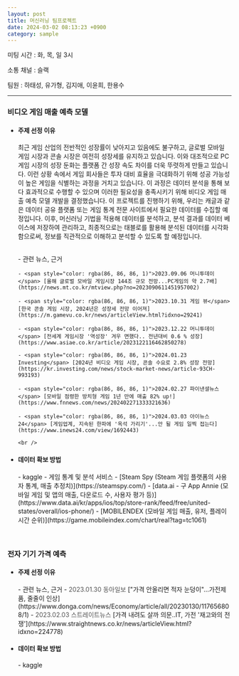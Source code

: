 ```yaml
---
layout: post
title: 머신러닝 팀프로젝트
date: 2024-03-02 08:13:23 +0900
category: sample
---
```

미팅 시간 : 화, 목, 일 3시

소통 채널 : 슬랙

팀원 : 하태성, 유가형, 김지애, 이윤희, 한용수

<hr />

<h3>비디오 게임 매출 예측 모델</h3>

- <h4>주제 선정 이유</h4>
  <p class="sub-block">  
  최근 게임 산업의 전반적인 성장률이 낮아지고 있음에도 불구하고, 글로벌 모바일 게임 시장과 콘솔 시장은 여전히 성장세를 유지하고 있습니다. 이와 대조적으로 PC 게임 시장의 성장 둔화는 플랫폼 간 성장 속도 차이를 더욱 뚜렷하게 만들고 있습니다. 이런 상황 속에서 게임 회사들은 투자 대비 효율을 극대화하기 위해 성공 가능성이 높은 게임을 식별하는 과정을 거치고 있습니다. 이 과정은 데이터 분석을 통해 보다 효과적으로 수행할 수 있으며 이러한 필요성을 충족시키기 위해 비디오 게임 매출 예측 모델 개발을 결정했습니다.<enter></enter> 이 프로젝트를 진행하기 위해, 우리는 캐글과 같은 데이터 공유 플랫폼 또는 게임 통계 전문 사이트에서 필요한 데이터를 수집할 예정입니다. 이후, 머신러닝 기법을 적용해 데이터를 분석하고, 분석 결과를 데이터 베이스에 저장하여 관리하고, 최종적으로는 태블로를 활용해 분석된 데이터를 시각화함으로써, 정보를 직관적으로 이해하고 분석할 수 있도록 할 예정입니다.
  <p>
  <br />
  - 관련 뉴스, 근거 <enter></enter>
      
      - <span style="color: rgba(86, 86, 86, 1)">2023.09.06 머니투데이</span> [올해 글로벌 모바일 게임시장 144조 규모 전망...PC게임의 약 2.7배](https://news.mt.co.kr/mtview.php?no=2023090611451957002)
      
      - <span style="color: rgba(86, 86, 86, 1)">2023.10.31 게임 뷰</span> [한국 콘솔 게임 시장, 2024년은 성장세 전망 이어져](https://m.gamevu.co.kr/news/articleView.html?idxno=29241)
      
      - <span style="color: rgba(86, 86, 86, 1)">2023.12.22 머니투데이</span> [전세계 게임시장 '역성장' 겨우 면했다.. 전년대비 0.6 % 성장](https://www.asiae.co.kr/article/2023122116462850278)
      
      - <span style="color: rgba(86, 86, 86, 1)">2024.01.23 Investing</span> [2024년 비디오 게임 시장, 콘솔 수요로 2.8% 성장 전망](https://kr.investing.com/news/stock-market-news/article-93CH-993193)

      - <span style="color: rgba(86, 86, 86, 1)">2024.02.27 파이낸셜뉴스</span> [모바일 점령한 방치형 게임 1년 만에 매출 82% up!](https://www.fnnews.com/news/202402271333321636)

      - <span style="color: rgba(86, 86, 86, 1)">2024.03.03 아이뉴스24</span> [게임업계, 지속된 한파에 '옥석 가리기'...안 될 게임 일찍 접는다](https://www.inews24.com/view/1692443)

      <br />

- <h4>데이터 확보 방법</h4>
  - kaggle
  - 게임 통계 및 분석 서비스<enter></enter>     
     - [Steam Spy (Steam 게임 플랫폼의 사용자 통계, 매출 추정치)](https://steamspy.com/)
     - [data.ai - 구 App Annie (모바일 게임 및 앱의 매출, 다운로드 수, 사용자 평가 등)](https://www.data.ai/kr/apps/ios/top/store-rank/feed/free/united-states/overall/ios-phone/)
     - [MOBILENDEX (모바일 게임 매출, 유저, 플레이 시간 순위)](https://game.mobileindex.com/chart/real?tag=tc1061)
     

<br />

<h3>전자 기기 가격 예측</h3>

- <h4>주제 선정 이유</h4>
  <p class="sub-block">
  <p>
  <enter></enter>
  - 관련 뉴스, 근거 <enter></enter>
    - <span style="color: rgba(86, 86, 86, 1)">2023.01.30 동아일보</span> ["가격 안올리면 적자 눈덩이"...가전제품, 줄줄이 인상](https://www.donga.com/news/Economy/article/all/20230130/117656808/1)
    - <span style="color: rgba(86, 86, 86, 1)">2023.02.03 스트레이트뉴스</span> [가격 내려도 살까 의문..IT, 가전 '재고와의 전쟁'](https://www.straightnews.co.kr/news/articleView.html?idxno=224778)<enter></enter>

- <h4>데이터 확보 방법</h4>
  - kaggle

<br />